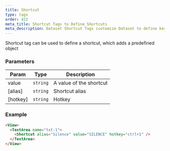 ```yaml
---
title: Shortcut
type: tags
order: 422
meta_title: Shortcut Tags to Define Shortcuts
meta_description: Dataset Shortcut Tags customize Dataset to define keyboard shortcuts and hotkeys for machine learning and data science projects.
---
```


Shortcut tag can be used to define a shortcut, which adds a predefined object

### Parameters

| Param | Type | Description |
| --- | --- | --- |
| value | <code>string</code> | A value of the shortcut |
| [alias] | <code>string</code> | Shortcut alias |
| [hotkey] | <code>string</code> | Hotkey |

### Example
```html
<View>
  <TextArea name="txt-1">
    <Shortcut alias="Silence" value="SILENCE" hotkey="ctrl+1" />
  </TextArea>
</View>
```
